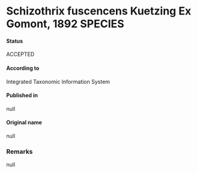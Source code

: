 Schizothrix fuscencens Kuetzing Ex Gomont, 1892 SPECIES
=======

#### Status
ACCEPTED

#### According to
Integrated Taxonomic Information System

#### Published in
null

#### Original name
null

### Remarks
null